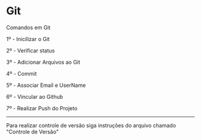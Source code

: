 # Git

Comandos em Git

1º - Inicilizar o Git

2º - Verificar status

3º - Adicionar Arquivos ao Git

4º - Commit

5º - Associar Email e UserName

6º - Vincular ao Github

7º - Realizar Push do Projeto


------------------------------------------------------------------------------------------

Para realizar controle de versão siga instruções do arquivo chamado "Controle de Versão"
